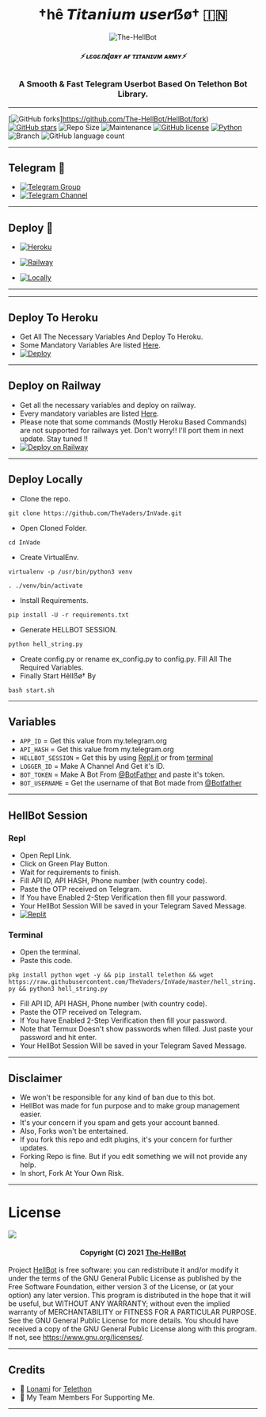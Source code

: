 <h1 align="center">
  <b>†hê 𝙏𝙞𝙩𝙖𝙣𝙞𝙪𝙢 𝙪𝙨𝙚𝙧ẞø† 🇮🇳</b>
</h1>

<p align="center">
  <img src="https://telegra.ph/file/078df46ef8b32f89aef40.jpg" alt="The-HellBot">
</p>

<h6 align="center">
  <b>⚡ ʟɛɢɛռɖaʀʏ ᴀғ ᴛɪᴛᴀɴɪᴜᴍ ᴀʀᴍʏ⚡</b>
</h6>

<h3 align="center">
  <b>A Smooth & Fast Telegram Userbot Based On Telethon Bot Library.</b>
</h3>

------
[![GitHub forks](https://img.shields.io/github/forks/The-HellBot/HellBot?&style=flat-square&logo=github)]https://github.com/The-HellBot/HellBot/fork)
[![GitHub stars](https://img.shields.io/github/stars/The-HellBot/HellBot?&style=flat-square&logo=github)](https://github.com/The-HellBot/HellBot/stargazers)
![Repo Size](https://img.shields.io/github/repo-size/The-HellBot/HellBot?&style=flat-square&logo=github)
![Maintenance](https://img.shields.io/badge/Maintained%3F-yes-green?&style=flat-square)
[![GitHub license](https://img.shields.io/github/license/The-HellBot/HellBot?&style=flat-square&logo=github)](https://github.com/The-HellBot/HellBot/blob/master/LICENSE)
[![Python](https://img.shields.io/badge/Python-v3.9-blue)](https://www.python.org/)
![Branch](https://img.shields.io/badge/Branch-Master-orange)
![GitHub language count](https://img.shields.io/github/languages/count/The-HellBot/HellBot?color=Pink&label=Language&style=flat-square)

------
## Telegram 🏪
- [![Telegram Group](https://img.shields.io/badge/Telegram-Group-brightgreen)](https://t.me/AXEL_SUPPORT)
- [![Telegram Channel](https://img.shields.io/badge/Telegram-Channel-brightgreen)](https://t.me/AXEL_SUPPPORTXD)

------
## Deploy 🚀
- [![Heroku](https://telegra.ph/file/dc77788223d79180ec812.jpg)](#Deploy-To-Heroku)

- [![Railway](https://telegra.ph/file/35716b59cc180e4f282a4.jpg)](#Deploy-on-Railway)

- [![Locally](https://telegra.ph/file/15027ba18429789a77255.jpg)](#Deploy-Locally)

------





------
## Deploy To Heroku
- Get All The Necessary Variables And Deploy To Heroku.
- Some Mandatory Variables Are listed [Here](#Variables).
- [![Deploy](https://www.herokucdn.com/deploy/button.svg)](https://heroku.com/deploy?template=https://github.com/the-hellbot/hellbot)

------
## Deploy on Railway
- Get all the necessary variables and deploy on railway.
- Every mandatory variables are listed [Here](#Variables).
- Please note that some commands (Mostly Heroku Based Commands) are not supported for railways yet. Don't worry!! I'll port them in next update. Stay tuned !!
- [![Deploy on Railway](https://railway.app/button.svg)](https://railway.app/new/template?template=https%3A%2F%2Fgithub.com%2FHellBoy-OP%2FHellBot&plugins=postgresql&envs=APP_ID%2CAPI_HASH%2CHELLBOT_SESSION%2CBOT_TOKEN%2CBOT_USERNAME%2CLOGGER_ID&APP_IDDesc=Get+it+from+my.telegram.org%2Fapi&API_HASHDesc=Get+it+from+my.telegram.org%2Fapi&HELLBOT_SESSIONDesc=Make+a+string+session+and+paste+it+here.+See+repo+for+more+details.&BOT_TOKENDesc=Make+a+bot+from+%40botfather+and+paste+the+token+here&BOT_USERNAMEDesc=Paste+the+username+of+bot+created+by+%40Botfather&LOGGER_IDDesc=Make+a+private+channel+and+get+it%27s+id+from+%40Hell_id_bot+and+paste+that+id+here&referralCode=HELLBOT_IS_LIT)

------
## Deploy Locally

- Clone the repo. 

`git clone https://github.com/TheVaders/InVade.git`
- Open Cloned Folder.

`cd InVade`
- Create VirtualEnv.

`virtualenv -p /usr/bin/python3 venv`

`. ./venv/bin/activate`
- Install Requirements.

`pip install -U -r requirements.txt`
- Generate HELLBOT SESSION.

`python hell_string.py`
- Create config.py or rename ex_config.py to config.py. Fill All The Required Variables.
- Finally Start Hêllẞø† By

`bash start.sh`

------
## Variables

- `APP_ID`  =  Get this value from my.telegram.org
- `API_HASH`  =  Get this value from my.telegram.org
- `HELLBOT_SESSION`  =  Get this by using [Repl.it](#Repl) or from [terminal](#Terminal)
- `LOGGER_ID`  =  Make A Channel And Get it's ID.
- `BOT_TOKEN`  =  Make A Bot From [@BotFather](https://t.me/botfather) and paste it's token.
- `BOT_USERNAME`  =  Get the username of that Bot made from [@Botfather](https://t.me/botfather)

------
## HellBot Session

### Repl
- Open Repl Link.
- Click on Green Play Button.
- Wait for requirements to finish.
- Fill API ID, API HASH, Phone number (with country code).
- Paste the OTP received on Telegram.
- If You have Enabled 2-Step Verification then fill your password.
- Your HellBot Session Will be saved in your Telegram Saved Message.
- [![Replit](https://telegra.ph/file/68aacf214a17e366d9b60.jpg)](https://replit.com/@TheHellBot/HellBot?v=1)

### Terminal
- Open the terminal.
- Paste this code.

`pkg install python wget -y && pip install telethon && wget https://raw.githubusercontent.com/TheVaders/InVade/master/hell_string.py && python3 hell_string.py`
- Fill API ID, API HASH, Phone number (with country code).
- Paste the OTP received on Telegram.
- If You have Enabled 2-Step Verification then fill your password.
- Note that Termux Doesn't show passwords when filled. Just paste your password and hit enter.
- Your HellBot Session Will be saved in your Telegram Saved Message.

------
## Disclaimer
- We won't be responsible for any kind of ban due to this bot.
- HellBot was made for fun purpose and to make group management easier.
- It's your concern if you spam and gets your account banned.
- Also, Forks won't be entertained.
- If you fork this repo and edit plugins, it's your concern for further updates.
- Forking Repo is fine. But if you edit something we will not provide any help.
- In short, Fork At Your Own Risk.

------
# License

![](https://www.gnu.org/graphics/gplv3-or-later.png)

<h4 align="center">Copyright (C) 2021 <a href="https://github.com/The-HellBot">The-HellBot</a></h4>

Project [HellBot](https://github.com/The-HellBot/HellBot) is free software: you can redistribute it and/or modify
it under the terms of the GNU General Public License as published by
the Free Software Foundation, either version 3 of the License, or
(at your option) any later version.
This program is distributed in the hope that it will be useful,
but WITHOUT ANY WARRANTY; without even the implied warranty of
MERCHANTABILITY or FITNESS FOR A PARTICULAR PURPOSE.  See the
GNU General Public License for more details.
You should have received a copy of the GNU General Public License
along with this program. If not, see <https://www.gnu.org/licenses/>.

------
## Credits

- 💖 [Lonami](https://github.com/Lonami) for [Telethon](https://github.com/LonamiWebs/Telethon)
- 💖 My Team Members For Supporting Me.

------
